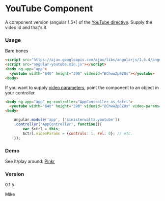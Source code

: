 # YouTube Component

A component version (angular 1.5+) of the [YouTube directive](https://github.com/mikeybyker/angular-youtube-directive). Supply the video id and that's it.

### Usage
Bare bones

```html
<script src="https://ajax.googleapis.com/ajax/libs/angularjs/1.6.4/angular.min.js"></script>
<script src="angular-youtube.min.js"></script>
<body ng-app="app">
  <youtube width="640" height="390" videoid="BChww2pEZUs"></youtube>
<body>
```
If you want to supply [video parameters](https://developers.google.com/youtube/player_parameters), point the component to an object in your controller.

```html
<body ng-app="app" ng-controller="AppController as $ctrl">
  <youtube width="640" height="390" videoid="BChww2pEZUs" video-params="$ctrl.videoParams"></youtube>
<body>
```
```javascript
    angular.module('app', ['sinisterwaltz.youtube'])
    .controller('AppController', function(){
        var $ctrl = this;        
        $ctrl.videoParams = {controls: 1, rel: 0}; // etc.
    });
```

### Demo
See it/play around: [Plnkr](http://plnkr.co/edit/BhrxGzwyq6pEZY2yAiCh?p=preview)


### Version
0.1.5


Mike